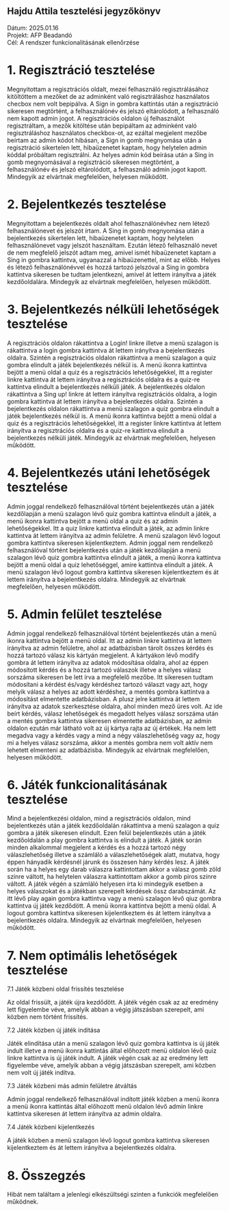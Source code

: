 ## Hajdu Attila tesztelési jegyzőkönyv

Dátum: 2025.01.16\
Projekt: AFP Beadandó\
Cél: A rendszer funkcionalitásának ellenőrzése

# 1. Regisztráció tesztelése

Megnyitottam a regisztrációs oldalt, mezei felhasználó regisztrálásához kitöltöttem a mezőket de az adminként való regisztráláshoz használatos checbox nem volt bepipálva. A Sign in gombra kattintás után a regisztráció sikeresen megtörtént, a felhasználónév és jelszó eltárolódott, a felhasználó nem kapott admin jogot. 
A regisztrációs oldalon új felhasználót regisztráltam, a mezők kitöltése után bepipáltam az adminként való regisztráláshoz használatos checkbox-ot, az ezáltal megjelent mezőbe beírtam az admin kódot hibásan, a Sign in gomb megnyomása után  a regisztráció sikertelen lett, hibaüzenetet kaptam, hogy helytelen admin kóddal próbáltam regisztrálni. Az helyes admin kód beírása után a Sing in gomb megnyomásával a regisztráció sikeresen megtörtént, a felhasználónév és jelszó eltárolódott, a felhasználó admin jogot kapott.
Mindegyik az elvártnak megfelelően, helyesen működött.

# 2. Bejelentkezés tesztelése

Megnyitottam a bejelentkezés oldalt ahol felhasználónévhez nem létező felhasználónevet és jelszót írtam. A Sing in gomb megnyomása után a bejelentkezés sikertelen lett, hibaüzenetet kaptam, hogy helytelen felhasználónevet vagy jelszót használtam. Ezután létező felhasználó nevet de nem megfelelő jelszót adtam meg, amivel ismét hibaüzenetet kaptam a Sing in gombra kattintva, ugyanazzal a hibaüzenettel, mint az előbb.
Helyes és létező felhasználónévvel és hozzá tartozó jelszóval a Sing in gombra kattintva sikeresen be tudtam jelentkezni, amivel át lettem irányítva a játék kezdőoldalára.
Mindegyik az elvártnak megfelelően, helyesen működött.

# 3. Bejelentkezés nélküli lehetőségek tesztelése

A regisztrációs oldalon rákattintva a Login! linkre illetve a menü szalagon is rákattintva a login gombra kattintva át lettem irányítva a bejelentkezés oldalra. Szintén a regisztrációs oldalon rákattintva a menü szalagon a quiz gombra elindult a játék bejelentkezés nélkül is. A menü ikonra kattintva bejött a menü oldal a quiz és a regisztrációs lehetőségekkel, itt a register linkre kattintva át lettem irányítva a regisztrációs oldalra és a quiz-re kattintva elindult a bejelentkezés nélküli játék.
A bejelentkezés oldalon rákattintva a Sing up! linkre át lettem irányítva regisztrációs oldalra, a login gombra kattintva át lettem irányítva a bejelentkezés oldalra. Szintén a bejelentkezés oldalon rákattintva a menü szalagon a quiz gombra elindult a játék bejelentkezés nélkül is. A menü ikonra kattintva bejött a menü oldal a quiz és a regisztrációs lehetőségekkel, itt a register linkre kattintva át lettem irányítva a regisztrációs oldalra és a quiz-re kattintva elindult a bejelentkezés nélküli játék.
Mindegyik az elvártnak megfelelően, helyesen működött.

# 4. Bejelentkezés utáni lehetőségek tesztelése

Admin joggal rendelkező felhasználóval történt bejelentkezés után a játék kezdőlapján a menü szalagon lévő quiz gombra kattintva elindult a játék, a menü ikonra kattintva bejött a menü oldal a quiz és az admin lehetőségekkel. Itt a quiz linkre kattintva elindult a játék, az admin linkre kattintva át lettem irányítva az admin felületre. A menü szalagon lévő logout gombra kattintva sikeresen kijelentkeztem.
Admin joggal nem rendelkező felhasználóval történt bejelentkezés után a játék kezdőlapján a menü szalagon lévő quiz gombra kattintva elindult a játék, a menü ikonra kattintva bejött a menü oldal a quiz lehetőséggel, amire kattintva elindult a játék. A menü szalagon lévő logout gombra kattintva sikeresen kijelentkeztem és át lettem irányítva a bejelentkezés oldalra.
Mindegyik az elvártnak megfelelően, helyesen működött.

# 5. Admin felület tesztelése

Admin joggal rendelkező felhasználóval történt bejelentkezés után a menü ikonra kattintva bejött a menü oldal. Itt az admin linkre kattintva át lettem irányítva az admin felületre, ahol az adatbázisban tárolt összes kérdés és hozzá tartozó válasz kis kártyán megjelent.
A kártyákon lévő modify gombra át lettem irányítva az adatok módosítása oldalra, ahol az éppen módosított kérdés és a hozzá tartozó válaszok illetve a helyes válasz sorszáma sikeresen be lett írva a megfelelő mezőbe. Itt sikeresen tudtam módosítani a kérdést és/vagy kérdéshez tartozó választ vagy azt, hogy melyik válasz a helyes az adott kérdéshez, a mentés gombra kattintva a módosítást elmentette adatbázisban.
A plusz jelre kattintva át lettem irányítva az adatok szerkesztése oldalra, ahol minden mező üres volt. Az ide beírt kérdés, válasz lehetőségek és megadott helyes válasz sorszáma után a mentés gombra kattintva sikeresen elmentette adatbázisban, az admin oldalon ezután már látható volt az új kártya rajta az új értékek. Ha nem lett megadva vagy a kérdés vagy a mind a négy válaszlehetőség vagy az, hogy mi a helyes válasz sorszáma, akkor a mentés gombra nem volt aktív nem lehetett elmenteni az adatbázisba.
Mindegyik az elvártnak megfelelően, helyesen működött.

# 6. Játék funkcionalitásának tesztelése

Mind a bejelentkezési oldalon, mind a regisztrációs oldalon, mind bejelentkezés után a játék kezdőoldalán rákattintva a menü szalagon a quiz gombra a játék sikeresen elindult. Ezen felül bejelentkezés után a játék kezdőoldalán a play gombra kattintva is elindult a játék.
A játék során minden alkalommal megjelent a kérdés és a hozzá tartozó négy válaszlehetőség illetve a számláló a válaszlehetőségek alatt, mutatva, hogy éppen hányadik kérdésnél járunk és összesen hány kérdés lesz. A játék során ha a helyes egy darab válaszra kattintottam akkor a válasz gomb zöld színre váltott, ha helytelen válaszra kattintottam akkor a gomb piros színre váltott. A játék végén a számláló helyesen írta ki mindegyik esetben a helyes válaszokat és a játékban szerepelt kérdések össz darabszámát. Az itt lévő play again gombra kattintva vagy a menü szalagon lévő qiuz gombra kattintva új játék kezdődött. A menü ikonra kattintva bejött a menü oldal. A logout gombra kattintva sikeresen kijelentkeztem és át lettem irányítva a bejelentkezés oldalra.
Mindegyik az elvártnak megfelelően, helyesen működött.

# 7. Nem optimális lehetőségek tesztelése

7.1 Játék közbeni oldal frissítés tesztelése

Az oldal frissült, a játék újra kezdődött. A játék végén csak az az eredmény lett figyelembe véve, amelyik abban a végig játszásban szerepelt, ami közben nem történt frissítés.

7.2 Játék közben új játék indítása

Játék elindítása után a menü szalagon lévő quiz gombra kattintva is új játék indult illetve a menü ikonra kattintás által előhozott menü oldalon lévő quiz linkre kattintva is új játék indult. A játék végén csak az az eredmény lett figyelembe véve, amelyik abban a végig játszásban szerepelt, ami közben nem volt új játék indítva.

7.3 Játék közbeni más admin felületre átváltás

Admin joggal rendelkező felhasználóval indított játék közben a menü ikonra a menü ikonra kattintás által előhozott menü oldalon lévő admin linkre kattintva sikeresen át lettem irányítva az admin oldalra.

7.4 Játék közbeni kijelentkezés

A játék közben a menü szalagon lévő logout gombra kattintva sikeresen kijelentkeztem és át lettem irányítva a bejelentkezés oldalra.

# 8. Összegzés
Hibát nem találtam a jelenlegi elkészültségi szinten a funkciók megfelelően működnek.